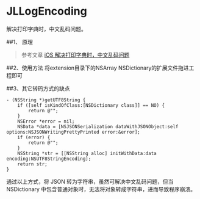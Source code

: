 # JLLogEncoding
解决打印字典时，中文乱码问题。

##1、 原理
> 参考文章  [iOS 解决打印字典时，中文乱码问题](http://www.jianshu.com/p/7f0edba7c317)

##2、使用方法
    将extension目录下的NSArray NSDictionary的扩展文件拖进工程即可
    
    
    
##3、其它转码方式的缺点
```
- (NSString *)getUTF8String {
    if ([self isKindOfClass:[NSDictionary class]] == NO) {
        return @"";
    }
    NSError *error = nil;
    NSData *data = [NSJSONSerialization dataWithJSONObject:self options:NSJSONWritingPrettyPrinted error:&error];
    if (error) {
        return @"";
    }
    NSString *str = [[NSString alloc] initWithData:data encoding:NSUTF8StringEncoding];
    return str;
}
```
通过以上方式，将 JSON 转为字符串，虽然可解决中文乱码问题，但当 NSDictionary 中包含普通对象时，无法将对象转成字符串，进而导致程序崩溃。

